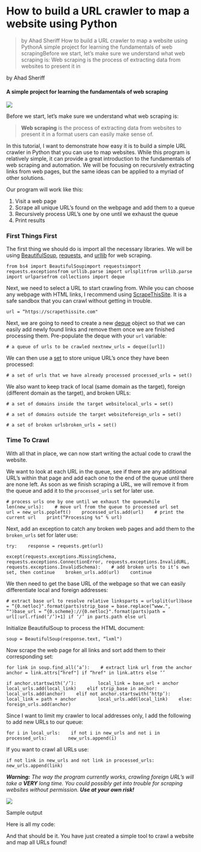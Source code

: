 # How to build a URL crawler to map a website using Python

> by Ahad Sheriff How to build a URL crawler to map a website using PythonA simple project for learning the fundamentals of web scrapingBefore we start, let’s make sure we understand what web scraping is: Web scraping is the process of extracting data from websites to present it in

by Ahad Sheriff

#### A simple project for learning the fundamentals of web scraping

![](https://cdn-media-1.freecodecamp.org/images/1*ZxUfhtbRROKqcBqyfT8plA.jpeg)

Before we start, let’s make sure we understand what web scraping is:

> **Web scraping** is the process of extracting data from websites to present it in a format users can easily make sense of.

In this tutorial, I want to demonstrate how easy it is to build a simple URL crawler in Python that you can use to map websites. While this program is relatively simple, it can provide a great introduction to the fundamentals of web scraping and automation. We will be focusing on recursively extracting links from web pages, but the same ideas can be applied to a myriad of other solutions.

Our program will work like this:

1.  Visit a web page
2.  Scrape all unique URL’s found on the webpage and add them to a queue
3.  Recursively process URL’s one by one until we exhaust the queue
4.  Print results

### First Things First

The first thing we should do is import all the necessary libraries. We will be using [BeautifulSoup](https://www.crummy.com/software/BeautifulSoup/), [requests](http://docs.python-requests.org/en/master/), and [urllib](https://docs.python.org/3/library/urllib.html) for web scraping.

    from bs4 import BeautifulSoupimport requestsimport requests.exceptionsfrom urllib.parse import urlsplitfrom urllib.parse import urlparsefrom collections import deque

Next, we need to select a URL to start crawling from. While you can choose any webpage with HTML links, I recommend using [ScrapeThisSite](https://scrapethissite.com/). It is a safe sandbox that you can crawl without getting in trouble.

    url = “https://scrapethissite.com"

Next, we are going to need to create a new [deque](https://docs.python.org/3.3/library/collections.html#collections.deque) object so that we can easily add newly found links and remove them once we are finished processing them. Pre-populate the deque with your `url` variable:

    # a queue of urls to be crawled nextnew_urls = deque([url])

We can then use a [set](https://docs.python.org/3.3/library/stdtypes.html?highlight=set#set) to store unique URL’s once they have been processed:

    # a set of urls that we have already processed processed_urls = set()

We also want to keep track of local (same domain as the target), foreign (different domain as the target), and broken URLs:

    # a set of domains inside the target websitelocal_urls = set()

    # a set of domains outside the target websiteforeign_urls = set()

    # a set of broken urlsbroken_urls = set()

### Time To Crawl

With all that in place, we can now start writing the actual code to crawl the website.

We want to look at each URL in the queue, see if there are any additional URL’s within that page and add each one to the end of the queue until there are none left. As soon as we finish scraping a URL, we will remove it from the queue and add it to the `processed_urls` set for later use.

    # process urls one by one until we exhaust the queuewhile len(new_urls):    # move url from the queue to processed url set    url = new_urls.popleft()    processed_urls.add(url)    # print the current url    print(“Processing %s" % url)

Next, add an exception to catch any broken web pages and add them to the `broken_urls` set for later use:

    try:    response = requests.get(url)

    except(requests.exceptions.MissingSchema, requests.exceptions.ConnectionError, requests.exceptions.InvalidURL, requests.exceptions.InvalidSchema):    # add broken urls to it’s own set, then continue    broken_urls.add(url)    continue

We then need to get the base URL of the webpage so that we can easily differentiate local and foreign addresses:

    # extract base url to resolve relative linksparts = urlsplit(url)base = “{0.netloc}".format(parts)strip_base = base.replace(“www.", “")base_url = “{0.scheme}://{0.netloc}".format(parts)path = url[:url.rfind(‘/’)+1] if ‘/’ in parts.path else url

Initialize BeautifulSoup to process the HTML document:

    soup = BeautifulSoup(response.text, “lxml")

Now scrape the web page for all links and sort add them to their corresponding set:

    for link in soup.find_all(‘a’):    # extract link url from the anchor    anchor = link.attrs[“href"] if “href" in link.attrs else ‘’

    if anchor.startswith(‘/’):        local_link = base_url + anchor        local_urls.add(local_link)    elif strip_base in anchor:        local_urls.add(anchor)    elif not anchor.startswith(‘http’):        local_link = path + anchor        local_urls.add(local_link)    else:        foreign_urls.add(anchor)

Since I want to limit my crawler to local addresses only, I add the following to add new URLs to our queue:

    for i in local_urls:    if not i in new_urls and not i in processed_urls:        new_urls.append(i)

If you want to crawl all URLs use:

    if not link in new_urls and not link in processed_urls:    new_urls.append(link)

**_Warning:_** _The way the program currently works, crawling foreign URL’s will take a_ **_VERY_** _long time. You could possibly get into trouble for scraping websites without permission._ **_Use at your own risk!_**

![](https://cdn-media-1.freecodecamp.org/images/1*Y5DwSdLwAIGOWuuyvp1HnA.png)

Sample output

Here is all my code:

And that should be it. You have just created a simple tool to crawl a website and map all URLs found!

